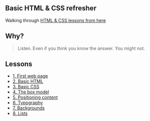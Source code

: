 ## Basic HTML & CSS refresher

Walking through [HTML & CSS lessons from here](http://learn.shayhowe.com/html-css/)

## Why?

> Listen. Even if you think you know the answer. You might not.

## Lessons

* [1. First web page](01-first-page.md)
* [2. Basic HTML](02-basic-html.md)
* [3. Basic CSS](03-basic-css.md)
* [4. The box model](04-the-box-model.md)
* [5. Positioning content](05-positioning-content.md)
* [6. Typography](06-typography.md)
* [7. Backgrounds](07-backgrounds.md)
* [8. Lists](08-lists.md)

